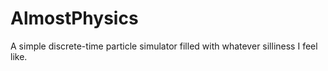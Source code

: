 AlmostPhysics
=============

A simple discrete-time particle simulator filled with whatever silliness I feel like.

